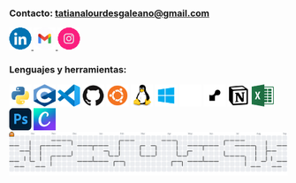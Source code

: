### Contacto: **tatianalourdesgaleano@gmail.com** 
<a href="https://www.linkedin.com/in/tatiana-galeano/" target="_blank">
  <img src="assets/LinkedIn.gif" alt="LinkedIn" width="40" height="40">
</a> <a href="mailto:tatianalourdesgaleano@gmail.com" target="_blank">
  <img src="assets/mail.gif" alt="Email" width="40" height="40">
</a> <a href="https://www.instagram.com/lourtati" target="_blank">
  <img src="assets/insta.gif" alt="Instagram" width="40" height="40"></a>


### Lenguajes y herramientas:
<a href="https://www.python.org/" target="_blank">
  <img src="assets/python.svg" alt="Python" width="40" height="40"></a>
<a href="https://www.c-language.org/" target="_blank">
  <img src="assets/c.png" alt="C" width="40" height="40"></a>
<a href="https://code.visualstudio.com/" target="_blank">
  <img src="assets/vscode.svg" alt="VSCode" width="40" height="40"></a>
<a href="https://github.com/" target="_blank">
  <img src="assets/github.svg" alt="GitHub" width="40" height="40"></a>
<a href="https://ubuntu.com/desktop/" target="_blank">
  <img src="assets/ubuntu.png" alt="Ubuntu Desktop" width="40" height="40"></a>
<a href="https://www.kernel.org/category/about.html" target="_blank">
  <img src="assets/linux.svg" alt="Linux" width="40" height="40"></a>
<a href="https://www.microsoft.com/en-en/windows/?r=1" target="_blank">
  <img src="assets/win.png" alt="Windows" width="40" height="40"></a>
<a href="https://railway.com/" target="_blank">
  <img src="assets/railway.svg" alt="Railway" width="40" height="40"></a>
<a href="https://render.com/" target="_blank">
  <img src="assets/render.jpg" alt="Render" width="40" height="40"></a>
<a href="https://www.notion.so/" target="_blank">
  <img src="assets/notion.png" alt="Notion" width="40" height="40"></a>
<a href="https://www.microsoft.com/es-ar/microsoft-365/excel" target="_blank">
  <img src="assets/excel.png" alt="Microsoft Excel" width="40" height="40"></a>
<a href="https://www.adobe.com/products/photoshop.html" target="_blank">
  <img src="assets/ps.png" alt="Adobe Photoshop" width="40" height="40"></a>
<a href="https://www.canva.com/" target="_blank">
  <img src="assets/canva.png" alt="Canva" width="40" height="40"></a>



<picture>
    <source media="(prefers-color-scheme: dark)" srcset="https://raw.githubusercontent.com/galeanotatiana/galeanotatiana/output/pacman-contribution-graph-dark.svg">
    <source media="(prefers-color-scheme: light)" srcset="https://raw.githubusercontent.com/galeanotatiana/galeanotatiana/output/pacman-contribution-graph.svg">
    <img alt="pacman contribution graph" src="https://raw.githubusercontent.com/galeanotatiana/galeanotatiana/output/pacman-contribution-graph.svg">
</picture>
